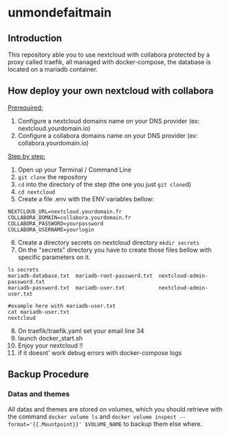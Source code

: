 # unmondefaitmain

## Introduction

This repository able you to use nextcloud with collabora protected by a proxy called traefik, all managed with docker-compose, the database is located on a mariadb container. 


## How deploy your own nextcloud with collabora


<ins>Prerequired:</ins>

1. Configure a nextcloud domains name on your DNS provider (ex: nextcloud.yourdomain.io)
2. Configure a collabora domains name on your DNS provider (ex: collabora.yourdomain.io)


<ins>Step by step:</ins>

1. Open up your Terminal / Command Line
2. `git clone` the repository
3. `cd` into the directory of the step (the one you just `git clone`d)
4. `cd nextcloud`
5. Create a file .env with the ENV variables bellow:
```
NEXTCLOUD_URL=nextcloud.yourdomain.fr
COLLABORA_DOMAIN=collabora.yourdomain.fr
COLLABORA_PASSWORD=yourpassword
COLLABORA_USERNAME=yourlogin
```
6. Create a directory secrets on nextcloud directory `mkdir secrets`
7. On the "secrets" directory you have to create those files bellow with specific parameters on it.
```
ls secrets
mariadb-database.txt  mariadb-root-password.txt  nextcloud-admin-password.txt
mariadb-password.txt  mariadb-user.txt           nextcloud-admin-user.txt

#example here with mariadb-user.txt
cat mariadb-user.txt 
nextcloud
```
8. On traefik/traefik.yaml set your email line 34
9. launch docker_start.sh
11. Enjoy your nextcloud !! 
12. if it doesnt' work debug errors with docker-compose logs
 

## Backup Procedure

### Datas and themes
All datas and themes are stored on volumes, which you should retrieve with the command `docker volume ls` and `docker volume inspect --format='{{.Mountpoint}}' $VOLUME_NAME` to backup them else where.

